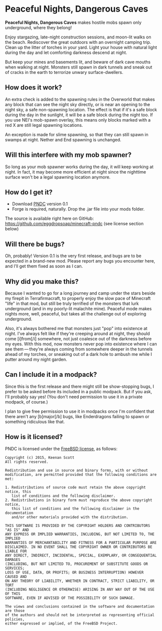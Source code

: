 # Peaceful Nights, Dangerous Caves

**Peaceful Nights, Dangerous Caves** makes hostile mobs spawn only underground, where they belong!

Enjoy stargazing, late-night construction sessions, and moon-lit walks on the beach. Rediscover the great outdoors with an overnight camping trip. Clean up the litter of torches in your yard. Light your house with natural light during the day and let comforting darkness descend at night.

But keep your mines and basements lit, and beware of dark cave mouths when walking at night. Monsters still spawn in dark tunnels and sneak out of cracks in the earth to terrorize unwary surface-dwellers.

## How does it work? ##

An extra check is added to the spawning rules in the Overworld that makes any block that can see the night sky directly, or is near an opening to the night sky, a safe non-spawning location. The effect is that if it's a safe block during the day in the sunlight, it will be a safe block during the night too. If you use NEI's mob-spawn overlay, this means only blocks marked with a red X are still legal spawning locations.

An exception is made for slime spawning, so that they can still spawn in swamps at night. Nether and End spawning is unchanged.

## Will this interfere with my mob spawner? ##

So long as your mob spawner works during the day, it will keep working at night. In fact, it may become more efficient at night since the nighttime surface won't be a legal spawning location anymore.

## How do I get it? ##

* Download [PNDC](http://adf.ly/xcVRH) version 0.1
* Forge is required, naturally. Drop the .jar file into your mods folder.

The source is available right here on GitHub: https://github.com/eggdropsoap/minecraft-pndc (see license section below)

## Will there be bugs? ##

Oh, probably! Version 0.1 is the very first release, and bugs are to be expected in a brand-new mod. Please report any bugs you encounter here, and I'll get them fixed as soon as I can.

## Why did you make this? ##

Because I wanted to go for a long journey and camp under the stars beside my firepit in Terrafirmacraft, to properly enjoy the slow pace of Minecraft "life" in that mod, but still be truly terrified of the monsters that lurk underground (and in my poorly-lit malachite mine). Peaceful mode makes nights more, well, peaceful, but takes all the challenge out of exploring underground.

Also, it's always bothered me that monsters just "pop" into existence at night. I've always felt like if they're creeping around at night, they should come [i]from[/i] somewhere, not just coalesce out of the darkness before my eyes. With this mod, now monsters never pop into existence where I can see them — they're always coming from somewhere deeper in the tunnels ahead of my torches, or sneaking out of a dark hole to ambush me while I putter around my night garden.

## Can I include it in a modpack? ##

Since this is the first release and there might still be show-stopping bugs, I prefer to be asked before its included in a public modpack. But if you ask, I'll probably say yes! (You don't need permission to use it in a private modpack, of course.)

I plan to give free permission to use it in modpacks once I'm confident that there aren't any [b]major[/b] bugs, like Enderdragons failing to spawn or something ridiculous like that.

## How is it licensed? ##

PNDC is licensed under the [FreeBSD license](https://en.wikipedia.org/wiki/BSD_licenses#2-clause_license_(%22Simplified_BSD_License%22_or_%22FreeBSD_License%22)), as follows:

    Copyright (c) 2015, Keenan Scott  
    All rights reserved.
    
    Redistribution and use in source and binary forms, with or without
    modification, are permitted provided that the following conditions are met:
    
    1. Redistributions of source code must retain the above copyright notice, this
       list of conditions and the following disclaimer.
    2. Redistributions in binary form must reproduce the above copyright notice,
       this list of conditions and the following disclaimer in the documentation
       and/or other materials provided with the distribution.
    
    THIS SOFTWARE IS PROVIDED BY THE COPYRIGHT HOLDERS AND CONTRIBUTORS "AS IS" AND
    ANY EXPRESS OR IMPLIED WARRANTIES, INCLUDING, BUT NOT LIMITED TO, THE IMPLIED
    WARRANTIES OF MERCHANTABILITY AND FITNESS FOR A PARTICULAR PURPOSE ARE
    DISCLAIMED. IN NO EVENT SHALL THE COPYRIGHT OWNER OR CONTRIBUTORS BE LIABLE FOR
    ANY DIRECT, INDIRECT, INCIDENTAL, SPECIAL, EXEMPLARY, OR CONSEQUENTIAL DAMAGES
    (INCLUDING, BUT NOT LIMITED TO, PROCUREMENT OF SUBSTITUTE GOODS OR SERVICES;
    LOSS OF USE, DATA, OR PROFITS; OR BUSINESS INTERRUPTION) HOWEVER CAUSED AND
    ON ANY THEORY OF LIABILITY, WHETHER IN CONTRACT, STRICT LIABILITY, OR TORT
    (INCLUDING NEGLIGENCE OR OTHERWISE) ARISING IN ANY WAY OUT OF THE USE OF THIS
    SOFTWARE, EVEN IF ADVISED OF THE POSSIBILITY OF SUCH DAMAGE.
    
    The views and conclusions contained in the software and documentation are those
    of the authors and should not be interpreted as representing official policies,
    either expressed or implied, of the FreeBSD Project.

